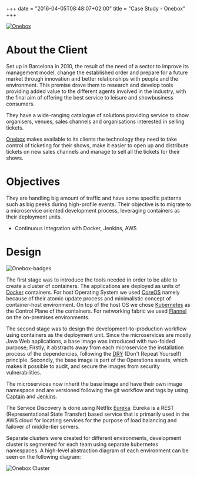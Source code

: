 +++
date = "2016-04-05T08:48:07+02:00"
title = "Case Study - Onebox"
+++

[![Onebox](/images/icons/clients/onebox.jpg)](http://oneboxtm.com)

# About the Client

Set up in Barcelona in 2010, the result of the need of a sector to improve its management model, change the established order and prepare for a future market through innovation and better relationships with people and the environment.
This premise drove them to research and develop tools providing added value to the different agents involved in the industry, with the final aim of offering the best service to leisure and showbusiness consumers.

They have a wide-ranging catalogue of solutions providing service to show organisers, venues, sales channels and organisations interested in selling tickets.

[Onebox](http://www.oneboxtm.com) makes available to its clients the technology they need to take control of ticketing for their shows, make it easier to open up and distribute tickets on new sales channels and manage to sell all the tickets for their shows.


# Objectives

They are handling big amount of traffic and have some specific patterns such as big peeks during high-profile events. Their objective is to migrate to a microservice oriented development process, leveraging containers as their
deployment units.

* Continuous Integration with Docker, Jenkins, AWS

# Design

![Onebox-badges](/images/icons/clients/onebox-badges.png)

The first stage was to introduce the tools needed in order to be able to create a cluster of containers. The applications are deployed as units of [Docker](https://www.docker.com/) containers. For host Operating System we used [CoreOS](https://coreos.com/) namely because of their atomic update process and minimalistic concept of container-host environment. On top of the host OS we chose [Kubernetes](http://kubernetes.io) as the Control Plane of the containers. For networking fabric we used [Flannel](https://github.com/coreos/flannel) on the on-premises environments.

The second stage was to design the development-to-production workflow using containers as the deployment unit. Since the microservices are mostly Java Web applications, a base image was introduced with two-folded purpose; Firstly, it abstracts away from each microservice the installation process of the dependencies, following the [DRY](http://programmer.97things.oreilly.com/wiki/index.php/Don't_Repeat_Yourself) (Don't Repeat Yourself) principle. Secondly, the base image is part of the Operations assets, which makes it possible to audit, and secure the images from security vulnerabilities.

The microservices now inherit the base image and have their own image namespace and are versioned following the git workflow and tags by using [Captain](https://github.com/harbur/captain) and [Jenkins](https://jenkins.io/).

The Service Discovery is done using Netflix [Eureka](https://github.com/Netflix/eureka). Eureka is a REST (Representational State Transfer) based service that is primarily used in the AWS cloud for locating services for the purpose of load balancing and failover of middle-tier servers.

Separate clusters were created for different environments, development cluster is segmented for each team using separate kubernetes namespaces. A high-level abstraction diagram of each environment can be seen on the following diagram:

![Onebox Cluster](/images/icons/clients/onebox-cluster.png)
